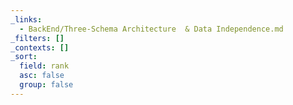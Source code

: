 ```yaml
---
_links:
  - BackEnd/Three-Schema Architecture  & Data Independence.md
_filters: []
_contexts: []
_sort:
  field: rank
  asc: false
  group: false
---
```

